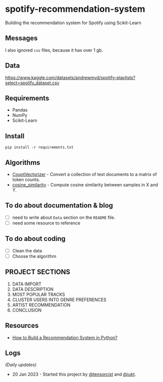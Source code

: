 # spotify-recommendation-system

Building the recommendation system for Spotify using Scikit-Learn

## Messages

I also ignored `csv` files, because it has over 1 gb.

## Data

https://www.kaggle.com/datasets/andrewmvd/spotify-playlists?select=spotify_dataset.csv

## Requirements

* Pandas
* NumPy
* Scikit-Learn

## Install

```commandline
pip install -r requirements.txt
```

## Algorithms

- [CountVectorizer](https://scikit-learn.org/stable/modules/generated/sklearn.feature_extraction.text.CountVectorizer.html) -
  Convert a collection of text documents to a matrix of token counts.
- [cosine_similarity](https://scikit-learn.org/stable/modules/generated/sklearn.metrics.pairwise.cosine_similarity.html) -
  Compute cosine similarity between samples in X and Y.

## To do about documentation & blog

- [ ] need to write about `Data` section on the `README` file.
- [ ] need some resource to reference

## To do about coding

- [ ] Clean the data
- [ ] Choose the algorithm

## PROJECT SECTIONS

1. DATA IMPORT
2. DATA DESCRIPTION
3. MOST POPULAR TRACKS
4. CLUSTER USERS INTO GENRE PREFERENCES
5. ARTIST RECOMMENDATION
6. CONCLUSION

## Resources

- [How to Build a Recommendation System in Python?](https://365datascience.com/tutorials/how-to-build-recommendation-system-in-python/)

## Logs

*(Daily updates)*

* 20 Jan 2023 - Started this project by [@tensorcist](https://github.com/idontcalculate)
  and [@iukt](https://github.com/iukt).
